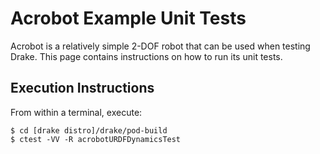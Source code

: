 Acrobot Example Unit Tests
==========================

Acrobot is a relatively simple 2-DOF robot that can be used when testing Drake.
This page contains instructions on how to run its unit tests.

Execution Instructions
----------------------
From within a terminal, execute:

```
$ cd [drake distro]/drake/pod-build
$ ctest -VV -R acrobotURDFDynamicsTest
```